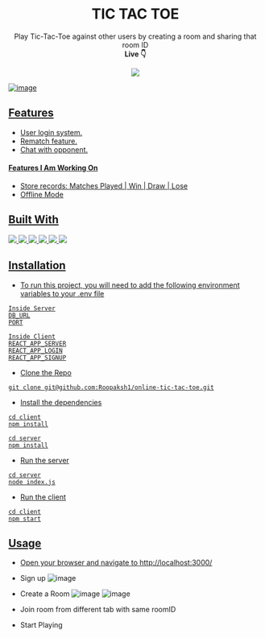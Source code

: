 <div align=center>
<h1 align=center>TIC TAC TOE</h1>
<p>Play Tic-Tac-Toe against other users by creating a room and sharing that room ID<br> <b>Live 👇</b><p>
<a href=http://43.205.72.215:1234/><img src=https://img.shields.io/badge/Amazon_AWS-232F3E?style=for-the-badge&logo=amazon-aws&logoColor=white>
</div>

![image](https://user-images.githubusercontent.com/72032743/189187659-4ed40cd6-0da8-4e22-b40f-6c0494e09ead.png)

## Features

- User login system.
- Rematch feature.
- Chat with opponent.

#### Features I Am Working On

- Store records: Matches Played | Win | Draw | Lose
- Offline Mode

## Built With

<img src="https://img.shields.io/badge/MongoDB-4EA94B?style=for-the-badge&logo=mongodb&logoColor=white"> <img src="https://img.shields.io/badge/Express.js-404D59?style=for-the-badge"> <img src="https://img.shields.io/badge/React-20232A?style=for-the-badge&logo=react&logoColor=61DAFB"> <img src="https://img.shields.io/badge/Node.js-43853D?style=for-the-badge&logo=node.js&logoColor=white"> <img src="https://img.shields.io/badge/Socket.io-black?style=for-the-badge&logo=socket.io&badgeColor=010101"> <img src="https://img.shields.io/badge/Material--UI-0081CB?style=for-the-badge&logo=material-ui&logoColor=white">


## Installation

- To run this project, you will need to add the following environment variables to your .env file

```
Inside Server
DB_URL
PORT

Inside Client
REACT_APP_SERVER
REACT_APP_LOGIN
REACT_APP_SIGNUP
```

- Clone the Repo

```
git clone git@github.com:Roopaksh1/online-tic-tac-toe.git
```

- Install the dependencies

```
cd client
npm install

cd server
npm install
```

- Run the server

```
cd server
node index.js
```

- Run the client

```
cd client
npm start
```

## Usage


- Open your browser and navigate to [http://localhost:3000/](http://localhost:3000/)

- Sign up
![image](https://user-images.githubusercontent.com/72032743/188688685-fede6037-70d3-4896-8e44-aa3e84f0b15c.png)

- Create a Room
![image](https://user-images.githubusercontent.com/72032743/189187557-d9ef6628-58b6-4fad-8462-1c96d6e542c4.png)
![image](https://user-images.githubusercontent.com/72032743/188688856-9c7caeac-ae7f-4f81-b673-fab5dec96ec0.png)

- Join room from different tab with same roomID
- Start Playing

